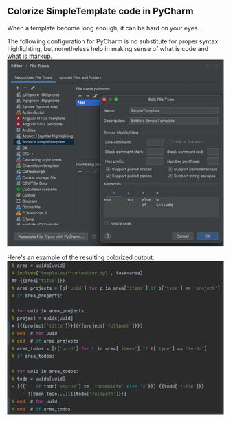 ## Colorize SimpleTemplate code in PyCharm
When a template become long enough, it can be hard on your eyes.

The following configuration for PyCharm is no substitute for proper
syntax highlighting, but nonetheless help in making sense of what is
code and what is markup.
![PyCharm configuration](PyCharm_config.png)

Here's an example of the resulting colorized output:
![SimpleTemplate colorized](SimpleTemplate_colorized.png)
